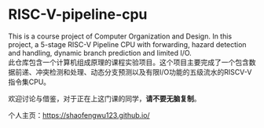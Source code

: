 # RISC-V-pipeline-cpu
This is a course project of Computer Organization and Design. In this project, a 5-stage RISC-V Pipeline CPU with forwarding, hazard detection and handling, dynamic branch prediction and limited I/O.<br>
此仓库包含一个计算机组成原理的课程实验项目。这个项目主要完成了一个包含数据前递、冲突检测和处理、动态分支预测以及有限I/O功能的五级流水的RISCV-V指令集CPU。<br>

欢迎讨论与借鉴，对于正在上这门课的同学，<strong>请不要无脑复制</strong>。<br>

个人主页：https://shaofengwu123.github.io/
